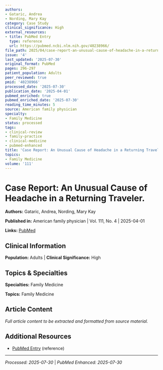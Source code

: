 ```yaml
---
authors:
- Gataric, Andrea
- Nording, Mary Kay
category: Case Study
clinical_significance: High
external_resources:
- title: PubMed Entry
  type: reference
  url: https://pubmed.ncbi.nlm.nih.gov/40238966/
file_path: 2025/04/case-report-an-unusual-cause-of-headache-in-a-returning-trav.md
issue: '4'
last_updated: '2025-07-30'
original_format: PubMed
pages: 296-297
patient_population: Adults
peer_reviewed: true
pmid: '40238966'
processed_date: '2025-07-30'
publication_date: '2025-04-01'
pubmed_enriched: true
pubmed_enriched_date: '2025-07-30'
reading_time_minutes: 5
source: American family physician
specialty:
- Family Medicine
status: processed
tags:
- clinical-review
- family-practice
- clinical-medicine
- pubmed-enhanced
title: 'Case Report: An Unusual Cause of Headache in a Returning Traveler.'
topics:
- Family Medicine
volume: '111'
---
```


# Case Report: An Unusual Cause of Headache in a Returning Traveler.

**Authors:** Gataric, Andrea, Nording, Mary Kay

**Published in:** American family physician | Vol. 111, No. 4 | 2025-04-01

**Links:** [PubMed](https://pubmed.ncbi.nlm.nih.gov/40238966/)

## Clinical Information

**Population:** Adults | **Clinical Significance:** High

## Topics & Specialties

**Specialties:** Family Medicine

**Topics:** Family Medicine

## Article Content

*Full article content to be extracted and formatted from source material.*

## Additional Resources

- [PubMed Entry](https://pubmed.ncbi.nlm.nih.gov/40238966/) (reference)

---

*Processed: 2025-07-30* | *PubMed Enhanced: 2025-07-30*
